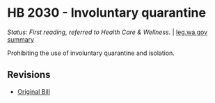 # HB 2030 - Involuntary quarantine
*Status: First reading, referred to Health Care & Wellness.* | [leg.wa.gov summary](https://app.leg.wa.gov/billsummary?BillNumber=2030&Year=2021)

Prohibiting the use of involuntary quarantine and isolation.

## Revisions
* [Original Bill](1/)